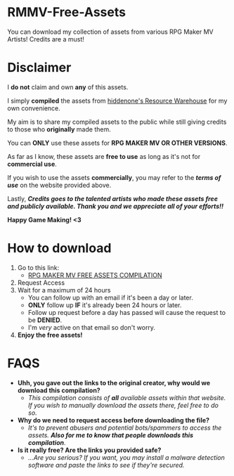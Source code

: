 # RMMV-Free-Assets
You can download my collection of assets from various RPG Maker MV Artists! Credits are a must!

# Disclaimer
I **do not** claim and own **any** of this assets.

I simply **compiled** the assets from [hiddenone's Resource Warehouse](https://www.hiddenone-sprites.com/) for
my own convenience.

My aim is to share my compiled assets to the public while still giving credits to those who **originally** made them.

You can **ONLY** use these assets for **RPG MAKER MV OR OTHER VERSIONS**.

As far as I know, these assets are **free to use** as long as it's not for **commercial use**.

If you wish to use the assets **commercially**, you may refer to the ***terms of use*** on the website provided above.

Lastly, ***Credits goes to the talented artists who made these assets free and publicly available. Thank you and we appreciate all of your efforts!!***

**Happy Game Making! <3**
# How to download
1. Go to this link:
    - [RPG MAKER MV FREE ASSETS COMPILATION](https://drive.google.com/drive/folders/1G7StK2rcrz7WjkJWhZHdkvbqKJNAuLtE?usp=sharing)
2. Request Access
3. Wait for a maximum of 24 hours
    - You can follow up with an email if it's been a day or later.
    - **ONLY** follow up **IF** it's already been 24 hours or later.
    - Follow up request before a day has passed will cause the request to be **DENIED**.
    - I'm *very* active on that email so don't worry.
4. **Enjoy the free assets!**

# FAQS
- **Uhh, you gave out the links to the original creator, why would we download this compilation?**
    - *This compilation consists of ***all*** available assets within that website. If you wish to manually download the assets there, feel free to do so.*
- **Why do we need to request access before downloading the file?**
    - *It's to prevent abusers and potential bots/spammers to access the assets.* ***Also for me to know that people downloads this compilation***.
- **Is it really free? Are the links you provided safe?**
    - *...Are you serious? If you want, you may install a malware detection software and paste the links to see if they're secured.*
